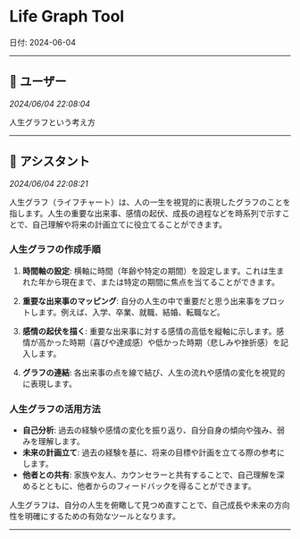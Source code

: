# Life Graph Tool

日付: 2024-06-04

---

## 👤 ユーザー
*2024/06/04 22:08:04*

人生グラフという考え方

---

## 🤖 アシスタント
*2024/06/04 22:08:21*

人生グラフ（ライフチャート）は、人の一生を視覚的に表現したグラフのことを指します。人生の重要な出来事、感情の起伏、成長の過程などを時系列で示すことで、自己理解や将来の計画立てに役立てることができます。

### 人生グラフの作成手順

1. **時間軸の設定**: 横軸に時間（年齢や特定の期間）を設定します。これは生まれた年から現在まで、または特定の期間に焦点を当てることができます。

2. **重要な出来事のマッピング**: 自分の人生の中で重要だと思う出来事をプロットします。例えば、入学、卒業、就職、結婚、転職など。

3. **感情の起伏を描く**: 重要な出来事に対する感情の高低を縦軸に示します。感情が高かった時期（喜びや達成感）や低かった時期（悲しみや挫折感）を記入します。

4. **グラフの連結**: 各出来事の点を線で結び、人生の流れや感情の変化を視覚的に表現します。

### 人生グラフの活用方法

- **自己分析**: 過去の経験や感情の変化を振り返り、自分自身の傾向や強み、弱みを理解します。
- **未来の計画立て**: 過去の経験を基に、将来の目標や計画を立てる際の参考にします。
- **他者との共有**: 家族や友人、カウンセラーと共有することで、自己理解を深めるとともに、他者からのフィードバックを得ることができます。

人生グラフは、自分の人生を俯瞰して見つめ直すことで、自己成長や未来の方向性を明確にするための有効なツールとなります。

---
